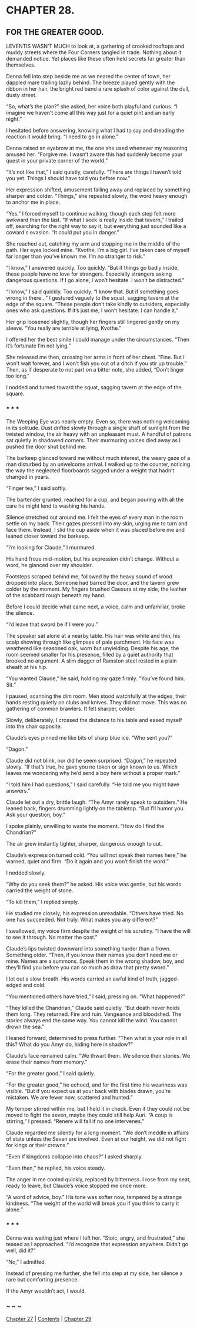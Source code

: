 # CHAPTER 28.

## FOR THE GREATER GOOD.


LEVENTIS WASN’T MUCH to look at, a gathering of crooked rooftops and muddy streets where the Four Corners tangled in trade. Nothing about it demanded notice. Yet places like these often held secrets far greater than themselves.  

Denna fell into step beside me as we neared the center of town, her dappled mare trailing lazily behind. The breeze played gently with the ribbon in her hair, the bright red band a rare splash of color against the dull, dusty street.  

“So, what’s the plan?” she asked, her voice both playful and curious. “I imagine we haven’t come all this way just for a quiet pint and an early night.”  

I hesitated before answering, knowing what I had to say and dreading the reaction it would bring. “I need to go in alone.”  

Denna raised an eyebrow at me, the one she used whenever my reasoning amused her. “Forgive me. I wasn’t aware this had suddenly become your quest in your private corner of the world.”  

“It’s not like that,” I said quietly, carefully. “There are things I haven’t told you yet. Things I should have told you before now.”  

Her expression shifted, amusement falling away and replaced by something sharper and colder. “Things,” she repeated slowly, the word heavy enough to anchor me in place.  

“Yes.” I forced myself to continue walking, though each step felt more awkward than the last. “If what I seek is really inside that tavern,” I trailed off, searching for the right way to say it, but everything just sounded like a coward's evasion. “It could put you in danger.”  

She reached out, catching my arm and stopping me in the middle of the path. Her eyes locked mine. “Kvothe, I’m a big girl. I’ve taken care of myself far longer than you’ve known me. I’m no stranger to risk.”  

“I know,” I answered quickly. Too quickly. “But if things go badly inside, these people have no love for strangers. Especially strangers asking dangerous questions. If I go alone, I won’t hesitate. I won’t be distracted.”  

“I know,” I said quickly. Too quickly. “I know that. But if something goes wrong in there…” I gestured vaguely to the squat, sagging tavern at the edge of the square. “These people don’t take kindly to outsiders, especially ones who ask questions. If it’s just me, I won’t hesitate. I can handle it.”  

Her grip loosened slightly, though her fingers still lingered gently on my sleeve. “You really are terrible at lying, Kvothe.”  

I offered her the best smile I could manage under the circumstances. “Then it’s fortunate I’m not lying.”  

She released me then, crossing her arms in front of her chest. “Fine. But I won’t wait forever, and I won’t fish you out of a ditch if you stir up trouble.” Then, as if desperate to not part on a bitter note, she added, “Don’t linger too long.”  

I nodded and turned toward the squat, sagging tavern at the edge of the square.  

### * * *

The Weeping Eye was nearly empty. Even so, there was nothing welcoming in its solitude. Dust drifted slowly through a single shaft of sunlight from the twisted window, the air heavy with an unpleasant must. A handful of patrons sat quietly in shadowed corners. Their murmuring voices died away as I pushed the door shut behind me.  

The barkeep glanced toward me without much interest, the weary gaze of a man disturbed by an unwelcome arrival. I walked up to the counter, noticing the way the neglected floorboards sagged under a weight that hadn’t changed in years.  

“Finger tea,” I said softly.  

The bartender grunted, reached for a cup, and began pouring with all the care he might lend to washing his hands.  

Silence stretched out around me. I felt the eyes of every man in the room settle on my back. Their gazes pressed into my skin, urging me to turn and face them. Instead, I slid the cup aside when it was placed before me and leaned closer toward the barkeep.  

“I’m looking for Claude,” I murmured.  

His hand froze mid-motion, but his expression didn’t change. Without a word, he glanced over my shoulder.  

Footsteps scraped behind me, followed by the heavy sound of wood dropped into place. Someone had barred the door, and the tavern grew colder by the moment. My fingers brushed Caesura at my side, the leather of the scabbard rough beneath my hand.  

Before I could decide what came next, a voice, calm and unfamiliar, broke the silence.  

“I’d leave that sword be if I were you.”  

The speaker sat alone at a nearby table. His hair was white and thin, his scalp showing through like glimpses of pale parchment. His face was weathered like seasoned oak, worn but unyielding. Despite his age, the room seemed smaller for his presence, filled by a quiet authority that brooked no argument. A slim dagger of Ramston steel rested in a plain sheath at his hip.  

“You wanted Claude,” he said, holding my gaze firmly. “You’ve found him. Sit.”  

I paused, scanning the dim room. Men stood watchfully at the edges, their hands resting quietly on clubs and knives. They did not move. This was no gathering of common brawlers. It felt sharper, colder.  

Slowly, deliberately, I crossed the distance to his table and eased myself into the chair opposite.  

Claude’s eyes pinned me like bits of sharp blue ice. “Who sent you?”  

“Dagon.”  

Claude did not blink, nor did he seem surprised. “Dagon,” he repeated slowly. “If that’s true, he gave you no token or sign known to us. Which leaves me wondering why he’d send a boy here without a proper mark.”  

“I told him I had questions,” I said carefully. “He told me you might have answers.”  

Claude let out a dry, brittle laugh. “The Amyr rarely speak to outsiders.” He leaned back, fingers drumming lightly on the tabletop. “But I’ll humor you. Ask your question, boy.”  

I spoke plainly, unwilling to waste the moment. “How do I find the Chandrian?”  

The air grew instantly tighter, sharper, dangerous enough to cut.  

Claude’s expression turned cold. “You will not speak their names here,” he warned, quiet and firm. “Do it again and you won’t finish the word.”  

I nodded slowly.  

“Why do you seek them?” he asked. His voice was gentle, but his words carried the weight of stone.  

“To kill them,” I replied simply.  

He studied me closely, his expression unreadable. “Others have tried. No one has succeeded. Not truly. What makes you any different?”  

I swallowed, my voice firm despite the weight of his scrutiny. “I have the will to see it through. No matter the cost.”  

Claude’s lips twisted downward into something harder than a frown. Something older. “Then, if you know their names you don’t need me or mine. Names are a summons. Speak them in the wrong shadow, boy, and they’ll find you before you can so much as draw that pretty sword.”  

I let out a slow breath. His words carried an awful kind of truth, jagged-edged and cold.  

“You mentioned others have tried,” I said, pressing on. “What happened?”  

“They killed the Chandrian,” Claude said quietly. “But death never holds them long. They returned. Fire and ruin. Vengeance and bloodshed. The stories always end the same way. You cannot kill the wind. You cannot drown the sea.”  

I leaned forward, determined to press further. “Then what is your role in all this? What do you Amyr do, hiding here in shadow?”  

Claude’s face remained calm. “We thwart them. We silence their stories. We erase their names from memory.”  

“For the greater good,” I said quietly.  

“For the greater good,” he echoed, and for the first time his weariness was visible. “But if you expect us at your back with blades drawn, you’re mistaken. We are fewer now, scattered and hunted.”  

My temper stirred within me, but I held it in check. Even if they could not be moved to fight the seven, maybe they could still help Auri. “A coup is stirring,” I pressed. “Renere will fall if no one intervenes.”  

Claude regarded me silently for a long moment. “We don’t meddle in affairs of state unless the Seven are involved. Even at our height, we did not fight for kings or their crowns.”  

“Even if kingdoms collapse into chaos?” I asked sharply.  

“Even then,” he replied, his voice steady.  

The anger in me cooled quickly, replaced by bitterness. I rose from my seat, ready to leave, but Claude’s voice stopped me once more.  

“A word of advice, boy.” His tone was softer now, tempered by a strange kindness. “The weight of the world will break you if you think to carry it alone.”  

### * * *

Denna was waiting just where I left her. “Stoic, angry, and frustrated,” she teased as I approached. “I’d recognize that expression anywhere. Didn’t go well, did it?”  

“No,” I admitted.  

Instead of pressing me further, she fell into step at my side, her silence a rare but comforting presence.  

If the Amyr wouldn’t act, I would.  

### ~ ~ ~

[Chapter 27](CHAPTER_27.md) | [Contents](Contents.md) | [Chapter 29](CHAPTER_29.md)
